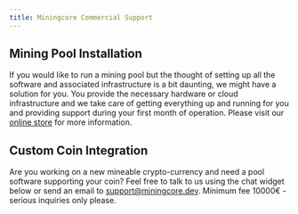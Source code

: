 ```yaml
---
title: Miningcore Commercial Support
---
```

## Mining Pool Installation

If you would like to run a mining pool but the thought of setting up all the software and associated infrastructure is a bit daunting, we might have a solution for you. You provide the necessary hardware or cloud infrastructure and we take care of getting everything up and running for you and providing support during your first month of operation. Please visit our [online store](https://miningcore-support.myshopify.com/) for more information. 

## Custom Coin Integration

Are you working on a new mineable crypto-currency and need a pool software supporting your coin? Feel free to talk to us using the chat widget below or send an email to [support@miningcore.dev](mailto:support@miningcore.dev). Minimum fee 10000€ - serious inquiries only please.

<script type="text/javascript" id="hs-script-loader" async defer src="//js-eu1.hs-scripts.com/25078611.js"></script>
